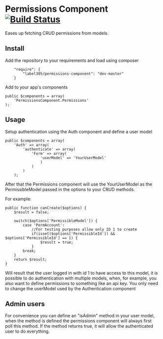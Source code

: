 # Permissions Component [![Build Status](https://travis-ci.org/Label305/CakePHP-Permissions-Component.svg?branch=master)](https://travis-ci.org/Label305/CakePHP-Permissions-Component)

Eases up fetching CRUD permissions from models.

## Install

Add the repository to your requirements and load using composer

```
    "require": {
        "label305/permissions-component": "dev-master"
    }
```

Add to your app's components

```
public $components = array(
	'PermissionsComponent.Permissions'
);
```

## Usage

Setup authentication using the Auth component and define a user model

```
public $components = array(
    'Auth' => array(
        'authenticate' => array(
            'Form' => array(
                'userModel' => 'YourUserModel'
                )
            )
        )
    );
```

After that the Permissions component will use the YourUserModel as the PermissibleModel passed in the options to your CRUD methods.

For example:

```
public function canCreate($options) {
    $result = false;
    
    switch($options['PermissibleModel']) {
        case 'PermAccount':
            //For testing purposes allow only ID 1 to create
            if(isset($options['PermissibleId']) && $options['PermissibleId'] == 1) {
                $result = true;
            }
        break; 
    }
    return $result;
}
```

Will result that the user logged in with id 1 to have access to this model, it is possible to do authentication with multiple models, when, for example, you also want to define permissions to something like an api key. You only need to change the userModel used by the Authentication component

## Admin users

For convenience you can define an "isAdmin" method in your user model, when the method is defined the permissions component will always first poll this method. If the method returns true, it will allow the authenticated user to do everything.